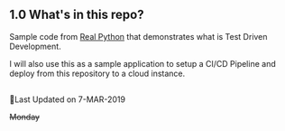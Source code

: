 ## 1.0 What's in this repo?

Sample code from [Real Python](https://realpython.com/django-1-6-test-driven-development/) that demonstrates what is Test Driven Development.

I will also use this as a sample application to setup a CI/CD Pipeline and deploy from this repository to a cloud instance.

##
:calendar:Last Updated on 7-MAR-2019

~~Monday~~
